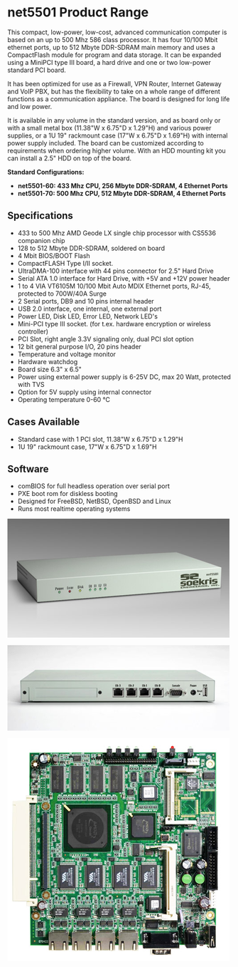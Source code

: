# net5501 Product Range

This compact, low-power, low-cost, advanced communication computer is based on an up to 500 Mhz 586 class processor. It has four 10/100 Mbit ethernet ports, up to 512 Mbyte DDR-SDRAM main memory and uses a CompactFlash module for program and data storage. It can be expanded using a MiniPCI type III board, a hard drive and one or two low-power standard PCI board.

It has been optimized for use as a Firewall, VPN Router, Internet Gateway and VoIP PBX, but has the flexibility to take on a whole range of different functions as a communication appliance. The board is designed for long life and low power.

It is available in any volume in the standard version, and as board only or with a small metal box (11.38"W x 6.75"D x 1.29"H) and various power supplies, or a 1U 19" rackmount case (17"W x 6.75"D x 1.69"H) with internal power supply included. The board can be customized according to requirements when ordering higher volume. With an HDD mounting kit you can install a 2.5" HDD on top of the board.

**Standard Configurations:**
* **net5501-60: 433 Mhz CPU, 256 Mbyte DDR-SDRAM, 4 Ethernet Ports**
* **net5501-70: 500 Mhz CPU, 512 Mbyte DDR-SDRAM, 4 Ethernet Ports**

## Specifications
* 433 to 500 Mhz AMD Geode LX single chip processor with CS5536 companion chip
* 128 to 512 Mbyte DDR-SDRAM, soldered on board
* 4 Mbit BIOS/BOOT Flash
* CompactFLASH Type I/II socket.
* UltraDMA-100 interface with 44 pins connector for 2.5" Hard Drive
* Serial ATA 1.0 interface for Hard Drive, with +5V and +12V power header
* 1 to 4 VIA VT6105M 10/100 Mbit Auto MDIX Ethernet ports, RJ-45, protected to 700W/40A Surge
* 2 Serial ports, DB9 and 10 pins internal header
* USB 2.0 interface, one internal, one external port
* Power LED, Disk LED, Error LED, Network LED's
* Mini-PCI type III socket. (for t.ex. hardware encryption or wireless controller)
* PCI Slot, right angle 3.3V signaling only, dual PCI slot option
* 12 bit general purpose I/O, 20 pins header
* Temperature and voltage monitor
* Hardware watchdog
* Board size 6.3" x 6.5"
* Power using external power supply is 6-25V DC, max 20 Watt, protected with TVS
* Option for 5V supply using internal connector
* Operating temperature 0-60 °C

## Cases Available
* Standard case with 1 PCI slot, 11.38"W x 6.75"D x 1.29"H
* 1U 19" rackmount case, 17"W x 6.75"D x 1.69"H

## Software
* comBIOS for full headless operation over serial port
* PXE boot rom for diskless booting
* Designed for FreeBSD, NetBSD, OpenBSD and Linux
* Runs most realtime operating systems

![net5501](../media/wysiwyg/net5501_BC_front_overview_NEW_1.jpg)

![net5501](../media/wysiwyg/net5501_BC_back_overview.jpg)

![net5501](../media/wysiwyg/net5501_70_BO_front_overview_NEW.jpg)